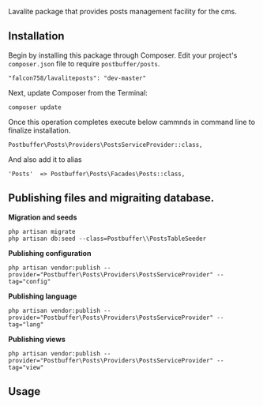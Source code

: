 Lavalite package that provides posts management facility for the cms.

## Installation

Begin by installing this package through Composer. Edit your project's `composer.json` file to require `postbuffer/posts`.

    "falcon758/lavaliteposts": "dev-master"

Next, update Composer from the Terminal:

    composer update

Once this operation completes execute below cammnds in command line to finalize installation.

    Postbuffer\Posts\Providers\PostsServiceProvider::class,

And also add it to alias

    'Posts'  => Postbuffer\Posts\Facades\Posts::class,

## Publishing files and migraiting database.

**Migration and seeds**

    php artisan migrate
    php artisan db:seed --class=Postbuffer\\PostsTableSeeder

**Publishing configuration**

    php artisan vendor:publish --provider="Postbuffer\Posts\Providers\PostsServiceProvider" --tag="config"

**Publishing language**

    php artisan vendor:publish --provider="Postbuffer\Posts\Providers\PostsServiceProvider" --tag="lang"

**Publishing views**

    php artisan vendor:publish --provider="Postbuffer\Posts\Providers\PostsServiceProvider" --tag="view"


## Usage


